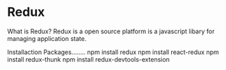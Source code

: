 # Redux
What is Redux?
Redux is a open source platform is a javascript libary for managing application state.

Installaction Packages........
npm install redux
npm install react-redux
npm install redux-thunk
npm install redux-devtools-extension
